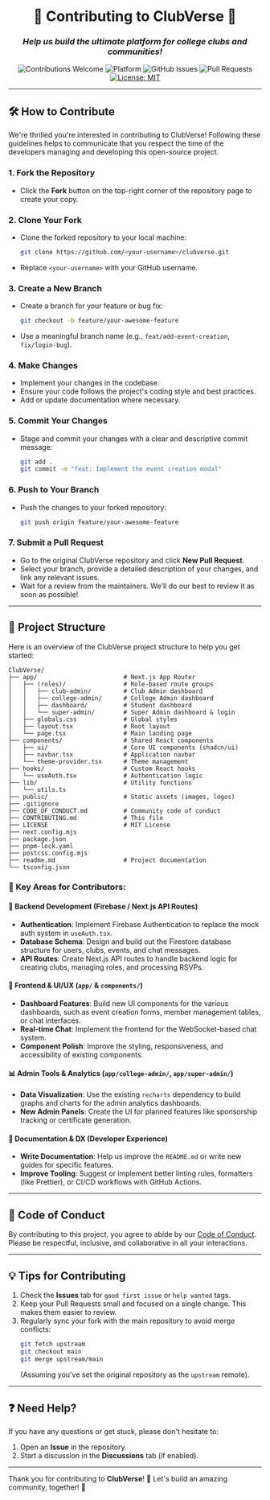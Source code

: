 <div align="center">

# 🌟 **Contributing to ClubVerse** 🌟

### *Help us build the ultimate platform for college clubs and communities!*

![Contributions Welcome](https://img.shields.io/badge/contributions-welcome-brightgreen.svg?style=flat-square)
![Platform](https://img.shields.io/badge/platform-Web-brightgreen?style=flat-square)
![GitHub Issues](https://img.shields.io/github/issues/your-username/clubverse?style=flat-square)
![Pull Requests](https://img.shields.io/github/issues-pr/your-username/clubverse?style=flat-square)
[![License: MIT](https://img.shields.io/badge/license-MIT-blue.svg?style=flat-square)](LICENSE)

</div>

---

## **🛠️ How to Contribute**

We're thrilled you're interested in contributing to ClubVerse! Following these guidelines helps to communicate that you respect the time of the developers managing and developing this open-source project.

### **1. Fork the Repository**
- Click the **Fork** button on the top-right corner of the repository page to create your copy.

### **2. Clone Your Fork**
- Clone the forked repository to your local machine:
  ```bash
  git clone https://github.com/<your-username>/clubverse.git
  ```
- Replace `<your-username>` with your GitHub username.

### **3. Create a New Branch**
- Create a branch for your feature or bug fix:
  ```bash
  git checkout -b feature/your-awesome-feature
  ```
- Use a meaningful branch name (e.g., `feat/add-event-creation`, `fix/login-bug`).

### **4. Make Changes**
- Implement your changes in the codebase.
- Ensure your code follows the project's coding style and best practices.
- Add or update documentation where necessary.

### **5. Commit Your Changes**
- Stage and commit your changes with a clear and descriptive commit message:
  ```bash
  git add .
  git commit -m "feat: Implement the event creation modal"
  ```

### **6. Push to Your Branch**
- Push the changes to your forked repository:
  ```bash
  git push origin feature/your-awesome-feature
  ```

### **7. Submit a Pull Request**
- Go to the original ClubVerse repository and click **New Pull Request**.
- Select your branch, provide a detailed description of your changes, and link any relevant issues.
- Wait for a review from the maintainers. We'll do our best to review it as soon as possible!

---

## **📂 Project Structure**

Here is an overview of the ClubVerse project structure to help you get started:

```
ClubVerse/
├── app/                        # Next.js App Router
│   ├── (roles)/                # Role-based route groups
│   │   ├── club-admin/         # Club Admin dashboard
│   │   ├── college-admin/      # College Admin dashboard
│   │   ├── dashboard/          # Student dashboard
│   │   └── super-admin/        # Super Admin dashboard & login
│   ├── globals.css             # Global styles
│   ├── layout.tsx              # Root layout
│   └── page.tsx                # Main landing page
├── components/                 # Shared React components
│   ├── ui/                     # Core UI components (shadcn/ui)
│   ├── navbar.tsx              # Application navbar
│   └── theme-provider.tsx      # Theme management
├── hooks/                      # Custom React hooks
│   └── useAuth.tsx             # Authentication logic
├── lib/                        # Utility functions
│   └── utils.ts
├── public/                     # Static assets (images, logos)
├── .gitignore
├── CODE_OF_CONDUCT.md          # Community code of conduct
├── CONTRIBUTING.md             # This file
├── LICENSE                     # MIT License
├── next.config.mjs
├── package.json
├── pnpm-lock.yaml
├── postcss.config.mjs
├── readme.md                   # Project documentation
└── tsconfig.json
```

### **📁 Key Areas for Contributors:**

#### **🔌 Backend Development (Firebase / Next.js API Routes)**
- **Authentication**: Implement Firebase Authentication to replace the mock auth system in `useAuth.tsx`.
- **Database Schema**: Design and build out the Firestore database structure for users, clubs, events, and chat messages.
- **API Routes**: Create Next.js API routes to handle backend logic for creating clubs, managing roles, and processing RSVPs.

#### **🎨 Frontend & UI/UX (`app/` & `components/`)**
- **Dashboard Features**: Build new UI components for the various dashboards, such as event creation forms, member management tables, or chat interfaces.
- **Real-time Chat**: Implement the frontend for the WebSocket-based chat system.
- **Component Polish**: Improve the styling, responsiveness, and accessibility of existing components.

#### **📊 Admin Tools & Analytics (`app/college-admin/`, `app/super-admin/`)**
- **Data Visualization**: Use the existing `recharts` dependency to build graphs and charts for the admin analytics dashboards.
- **New Admin Panels**: Create the UI for planned features like sponsorship tracking or certificate generation.

#### **📝 Documentation & DX (Developer Experience)**
- **Write Documentation**: Help us improve the `README.md` or write new guides for specific features.
- **Improve Tooling**: Suggest or implement better linting rules, formatters (like Prettier), or CI/CD workflows with GitHub Actions.

---

## **🤝 Code of Conduct**
By contributing to this project, you agree to abide by our [Code of Conduct](CODE_OF_CONDUCT.md). Please be respectful, inclusive, and collaborative in all your interactions.

---

## **💡 Tips for Contributing**
1.  Check the **Issues** tab for `good first issue` or `help wanted` tags.
2.  Keep your Pull Requests small and focused on a single change. This makes them easier to review.
3.  Regularly sync your fork with the main repository to avoid merge conflicts:
    ```bash
    git fetch upstream
    git checkout main
    git merge upstream/main
    ```
    (Assuming you've set the original repository as the `upstream` remote).

---

## **❓ Need Help?**
If you have any questions or get stuck, please don't hesitate to:
1.  Open an **Issue** in the repository.
2.  Start a discussion in the **Discussions** tab (if enabled).

---

Thank you for contributing to **ClubVerse**! 🎉 Let's build an amazing community, together! 🚀 